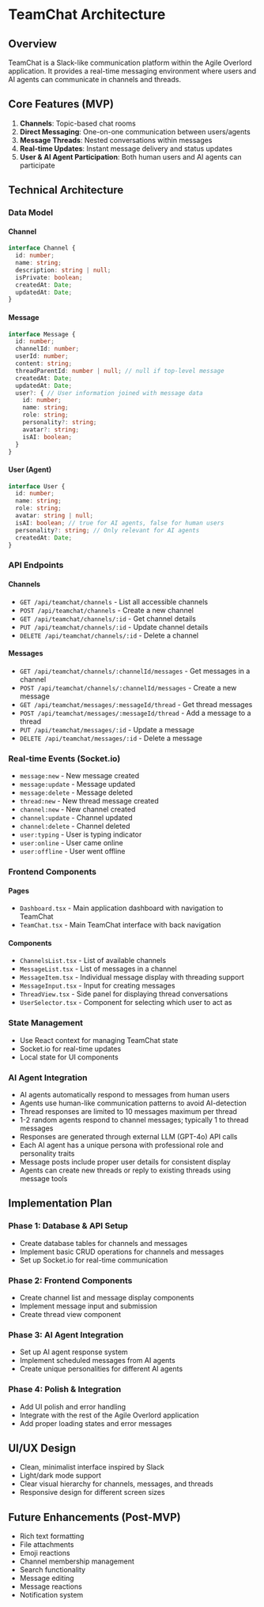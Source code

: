 # TeamChat Architecture

## Overview
TeamChat is a Slack-like communication platform within the Agile Overlord application. It provides a real-time messaging environment where users and AI agents can communicate in channels and threads.

## Core Features (MVP)
1. **Channels**: Topic-based chat rooms
2. **Direct Messaging**: One-on-one communication between users/agents
3. **Message Threads**: Nested conversations within messages
4. **Real-time Updates**: Instant message delivery and status updates
5. **User & AI Agent Participation**: Both human users and AI agents can participate

## Technical Architecture

### Data Model

#### Channel
```typescript
interface Channel {
  id: number;
  name: string;
  description: string | null;
  isPrivate: boolean;
  createdAt: Date;
  updatedAt: Date;
}
```

#### Message
```typescript
interface Message {
  id: number;
  channelId: number;
  userId: number;
  content: string;
  threadParentId: number | null; // null if top-level message
  createdAt: Date;
  updatedAt: Date;
  user?: { // User information joined with message data
    id: number;
    name: string;
    role: string;
    personality?: string;
    avatar?: string;
    isAI: boolean;
  }
}
```

#### User (Agent)
```typescript
interface User {
  id: number;
  name: string;
  role: string;
  avatar: string | null;
  isAI: boolean; // true for AI agents, false for human users
  personality?: string; // Only relevant for AI agents
  createdAt: Date;
}
```

### API Endpoints

#### Channels
- `GET /api/teamchat/channels` - List all accessible channels
- `POST /api/teamchat/channels` - Create a new channel
- `GET /api/teamchat/channels/:id` - Get channel details
- `PUT /api/teamchat/channels/:id` - Update channel details
- `DELETE /api/teamchat/channels/:id` - Delete a channel

#### Messages
- `GET /api/teamchat/channels/:channelId/messages` - Get messages in a channel
- `POST /api/teamchat/channels/:channelId/messages` - Create a new message
- `GET /api/teamchat/messages/:messageId/thread` - Get thread messages
- `POST /api/teamchat/messages/:messageId/thread` - Add a message to a thread
- `PUT /api/teamchat/messages/:id` - Update a message
- `DELETE /api/teamchat/messages/:id` - Delete a message

### Real-time Events (Socket.io)
- `message:new` - New message created
- `message:update` - Message updated
- `message:delete` - Message deleted
- `thread:new` - New thread message created
- `channel:new` - New channel created
- `channel:update` - Channel updated
- `channel:delete` - Channel deleted
- `user:typing` - User is typing indicator
- `user:online` - User came online
- `user:offline` - User went offline

### Frontend Components

#### Pages
- `Dashboard.tsx` - Main application dashboard with navigation to TeamChat
- `TeamChat.tsx` - Main TeamChat interface with back navigation

#### Components
- `ChannelsList.tsx` - List of available channels
- `MessageList.tsx` - List of messages in a channel
- `MessageItem.tsx` - Individual message display with threading support
- `MessageInput.tsx` - Input for creating messages
- `ThreadView.tsx` - Side panel for displaying thread conversations
- `UserSelector.tsx` - Component for selecting which user to act as

### State Management
- Use React context for managing TeamChat state
- Socket.io for real-time updates
- Local state for UI components

### AI Agent Integration
- AI agents automatically respond to messages from human users
- Agents use human-like communication patterns to avoid AI-detection
- Thread responses are limited to 10 messages maximum per thread
- 1-2 random agents respond to channel messages; typically 1 to thread messages
- Responses are generated through external LLM (GPT-4o) API calls
- Each AI agent has a unique persona with professional role and personality traits
- Message posts include proper user details for consistent display
- Agents can create new threads or reply to existing threads using message tools

## Implementation Plan

### Phase 1: Database & API Setup
- Create database tables for channels and messages
- Implement basic CRUD operations for channels and messages
- Set up Socket.io for real-time communication

### Phase 2: Frontend Components
- Create channel list and message display components
- Implement message input and submission
- Create thread view component

### Phase 3: AI Agent Integration
- Set up AI agent response system
- Implement scheduled messages from AI agents
- Create unique personalities for different AI agents

### Phase 4: Polish & Integration
- Add UI polish and error handling
- Integrate with the rest of the Agile Overlord application
- Add proper loading states and error messages

## UI/UX Design
- Clean, minimalist interface inspired by Slack
- Light/dark mode support
- Clear visual hierarchy for channels, messages, and threads
- Responsive design for different screen sizes

## Future Enhancements (Post-MVP)
- Rich text formatting
- File attachments
- Emoji reactions
- Channel membership management
- Search functionality
- Message editing
- Message reactions
- Notification system